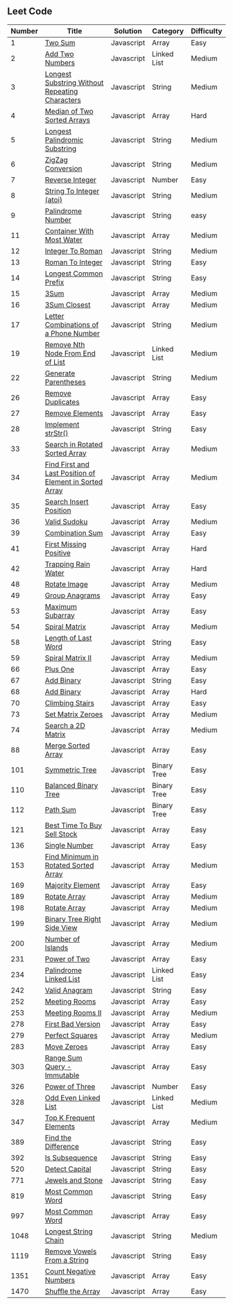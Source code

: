 ## Leet Code

| Number | Title                                                                                                                                             | Solution   | Category    | Difficulty |
| ------ | ------------------------------------------------------------------------------------------------------------------------------------------------- | ---------- | ----------- | ---------- |
| 1      | [Two Sum](https://leetcode.com/problems/two-sum/)                                                                                                 | Javascript | Array       | Easy       |
| 2      | [Add Two Numbers](https://leetcode.com/problems/add-two-numbers/)                                                                                 | Javascript | Linked List | Medium     |
| 3      | [Longest Substring Without Repeating Characters](https://leetcode.com/problems/longest-substring-without-repeating-characters/)                   | Javascript | String      | Medium     |
| 4      | [Median of Two Sorted Arrays](https://leetcode.com/problems/median-of-two-sorted-arrays/)                                                         | Javascript | Array       | Hard       |
| 5      | [Longest Palindromic Substring](https://leetcode.com/problems/longest-palindromic-substring/)                                                     | Javascript | String      | Medium     |
| 6      | [ZigZag Conversion](https://leetcode.com/problems/zigzag-conversion/)                                                                             | Javascript | String      | Medium     |
| 7      | [Reverse Integer](https://leetcode.com/problems/reverse-integer/)                                                                                 | Javascript | Number      | Easy       |
| 8      | [String To Integer (atoi)](https://leetcode.com/problems/string-to-integer-atoi/)                                                                 | Javascript | String      | Medium     |
| 9      | [Palindrome Number](https://leetcode.com/problems/palindrome-number/)                                                                             | Javascript | String      | easy       |
| 11     | [Container With Most Water](https://leetcode.com/problems/container-with-most-water/)                                                             | Javascript | Array       | Medium     |
| 12     | [Integer To Roman](https://leetcode.com/problems/integer-to-roman/)                                                                               | Javascript | String      | Medium     |
| 13     | [Roman To Integer](https://leetcode.com/problems/roman-to-integer/)                                                                               | Javascript | String      | Easy       |
| 14     | [Longest Common Prefix](https://leetcode.com/problems/longest-common-prefix/)                                                                     | Javascript | String      | Easy       |
| 15     | [3Sum](https://leetcode.com/problems/3sum/)                                                                                                       | Javascript | Array       | Medium     |
| 16     | [3Sum Closest](https://leetcode.com/problems/3sum-closest/)                                                                                       | Javascript | Array       | Medium     |
| 17     | [Letter Combinations of a Phone Number](https://leetcode.com/problems/letter-combinations-of-a-phone-number/)                                     | Javascript | String      | Medium     |
| 19     | [Remove Nth Node From End of List](https://leetcode.com/problems/remove-nth-node-from-end-of-list/)                                               | Javascript | Linked List | Medium     |
| 22     | [Generate Parentheses](https://leetcode.com/problems/generate-parentheses/)                                                                       | Javascript | String      | Medium     |
| 26     | [Remove Duplicates](https://leetcode.com/problems/remove-duplicates-from-sorted-array/)                                                           | Javascript | Array       | Easy       |
| 27     | [Remove Elements](https://leetcode.com/problems/remove-element/)                                                                                  | Javascript | Array       | Easy       |
| 28     | [Implement strStr()](https://leetcode.com/problems/implement-strstr/)                                                                             | Javascript | String      | Easy       |
| 33     | [Search in Rotated Sorted Array](https://leetcode.com/problems/search-in-rotated-sorted-array/)                                                   | Javascript | Array       | Medium     |
| 34     | [Find First and Last Position of Element in Sorted Array](https://leetcode.com/problems/find-first-and-last-position-of-element-in-sorted-array/) | Javascript | Array       | Medium     |
| 35     | [Search Insert Position](https://leetcode.com/problems/search-insert-position/)                                                                   | Javascript | Array       | Easy       |
| 36     | [Valid Sudoku](https://leetcode.com/problems/valid-sudoku/)                                                                                       | Javascript | Array       | Medium     |
| 39     | [Combination Sum](https://leetcode.com/problems/combination-sum/)                                                                                 | Javascript | Array       | Easy       |
| 41     | [First Missing Positive](https://leetcode.com/problems/first-missing-positive/)                                                                   | Javascript | Array       | Hard       |
| 42     | [Trapping Rain Water](https://leetcode.com/problems/trapping-rain-water/)                                                                         | Javascript | Array       | Hard       |
| 48     | [Rotate Image](https://leetcode.com/problems/rotate-image/)                                                                                       | Javascript | Array       | Medium     |
| 49     | [Group Anagrams](https://leetcode.com/problems/group-anagrams/)                                                                                   | Javascript | Array       | Easy       |
| 53     | [Maximum Subarray](https://leetcode.com/problems/maximum-subarray/)                                                                               | Javascript | Array       | Easy       |
| 54     | [Spiral Matrix](https://leetcode.com/problems/spiral-matrix/)                                                                                     | Javascript | Array       | Medium     |
| 58     | [Length of Last Word](https://leetcode.com/problems/length-of-last-word/)                                                                         | Javascript | String      | Easy       |
| 59     | [Spiral Matrix II](https://leetcode.com/problems/spiral-matrix-ii/)                                                                               | Javascript | Array       | Medium     |
| 66     | [Plus One](https://leetcode.com/problems/plus-one/)                                                                                               | Javascript | Array       | Easy       |
| 67     | [Add Binary](https://leetcode.com/problems/add-binary/)                                                                                           | Javascript | String      | Easy       |
| 68     | [Add Binary](https://leetcode.com/problems/text-justification/)                                                                                   | Javascript | Array       | Hard       |
| 70     | [Climbing Stairs](https://leetcode.com/problems/climbing-stairs/)                                                                                 | Javascript | Array       | Easy       |
| 73     | [Set Matrix Zeroes](https://leetcode.com/problems/set-matrix-zeroes/)                                                                             | Javascript | Array       | Medium     |
| 74     | [Search a 2D Matrix](https://leetcode.com/problems/search-a-2d-matrix/)                                                                           | Javascript | Array       | Medium     |
| 88     | [Merge Sorted Array](https://leetcode.com/problems/merge-sorted-array/)                                                                           | Javascript | Array       | Easy       |
| 101    | [Symmetric Tree](https://leetcode.com/problems/symmetric-tree/)                                                                                   | Javascript | Binary Tree | Easy       |
| 110    | [Balanced Binary Tree](https://leetcode.com/problems/balanced-binary-tree/)                                                                       | Javascript | Binary Tree | Easy       |
| 112    | [Path Sum](https://leetcode.com/problems/path-sum/)                                                                                               | Javascript | Binary Tree | Easy       |
| 121    | [Best Time To Buy Sell Stock](https://leetcode.com/problems/best-time-to-buy-and-sell-stock/)                                                     | Javascript | Array       | Easy       |
| 136    | [Single Number](https://leetcode.com/problems/single-number/)                                                                                     | Javascript | Array       | Easy       |
| 153    | [Find Minimum in Rotated Sorted Array](https://leetcode.com/problems/find-minimum-in-rotated-sorted-array/)                                       | Javascript | Array       | Medium     |
| 169    | [Majority Element](https://leetcode.com/problems/majority-element/)                                                                               | Javascript | Array       | Easy       |
| 189    | [Rotate Array](https://leetcode.com/problems/rotate-array/)                                                                                       | Javascript | Array       | Medium     |
| 198    | [Rotate Array](https://leetcode.com/problems/house-robber/)                                                                                       | Javascript | Array       | Medium     |
| 199    | [Binary Tree Right Side View](https://leetcode.com/problems/binary-tree-right-side-view/)                                                         | Javascript | Array       | Medium     |
| 200    | [Number of Islands](https://leetcode.com/problems/number-of-islands/)                                                                             | Javascript | Array       | Medium     |
| 231    | [Power of Two](https://leetcode.com/problems/power-of-two/)                                                                                       | Javascript | Array       | Easy       |
| 234    | [Palindrome Linked List](https://leetcode.com/problems/palindrome-linked-list/)                                                                   | Javascript | Linked List | Easy       |
| 242    | [Valid Anagram](https://leetcode.com/problems/valid-anagram/)                                                                                     | Javascript | String      | Easy       |
| 252    | [Meeting Rooms](https://leetcode.com/problems/meeting-rooms/)                                                                                     | Javascript | Array       | Easy       |
| 253    | [Meeting Rooms II](https://leetcode.com/problems/meeting-rooms-ii/)                                                                               | Javascript | Array       | Medium     |
| 278    | [First Bad Version](https://leetcode.com/problems/first-bad-version/)                                                                             | Javascript | Array       | Easy       |
| 279    | [Perfect Squares](https://leetcode.com/problems/perfect-squares/)                                                                                 | Javascript | Array       | Medium     |
| 283    | [Move Zeroes](https://leetcode.com/problems/move-zeroes/)                                                                                         | Javascript | Array       | Easy       |
| 303    | [Range Sum Query - Immutable](https://leetcode.com/problems/range-sum-query-immutable/)                                                           | Javascript | Array       | Easy       |
| 326    | [Power of Three](https://leetcode.com/problems/power-of-three/)                                                                                   | Javascript | Number      | Easy       |
| 328    | [Odd Even Linked List](https://leetcode.com/problems/odd-even-linked-list/)                                                                       | Javascript | Linked List | Medium     |
| 347    | [Top K Frequent Elements](https://leetcode.com/problems/top-k-frequent-elements/)                                                                 | Javascript | Array       | Medium     |
| 389    | [Find the Difference](https://leetcode.com/problems/find-the-difference/)                                                                         | Javascript | String      | Easy       |
| 392    | [Is Subsequence](https://leetcode.com/problems/is-subsequence/submissions/)                                                                       | Javascript | String      | Easy       |
| 520    | [Detect Capital](https://leetcode.com/problems/detect-capital/)                                                                                   | Javascript | String      | Easy       |
| 771    | [Jewels and Stone](https://leetcode.com/problems/jewels-and-stones/)                                                                              | Javascript | String      | Easy       |
| 819    | [Most Common Word](https://leetcode.com/problems/most-common-word/)                                                                               | Javascript | String      | Easy       |
| 997    | [Most Common Word](https://leetcode.com/problems/find-the-town-judge/)                                                                            | Javascript | Array       | Easy       |
| 1048   | [Longest String Chain](https://leetcode.com/problems/longest-string-chain/)                                                                       | Javascript | String      | Medium     |
| 1119   | [Remove Vowels From a String](https://leetcode.com/problems/remove-vowels-from-a-string/)                                                         | Javascript | String      | Easy       |
| 1351   | [Count Negative Numbers](https://leetcode.com/problems/count-negative-numbers-in-a-sorted-matrix/)                                                | Javascript | Array       | Easy       |
| 1470   | [Shuffle the Array](https://leetcode.com/problems/shuffle-the-array/)                                                                             | Javascript | Array       | Easy       |
